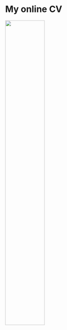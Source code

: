 # My online CV

<img src="../assets/images/readme_pic.png" style="margin: 0; width: 50%; height: 50%;">